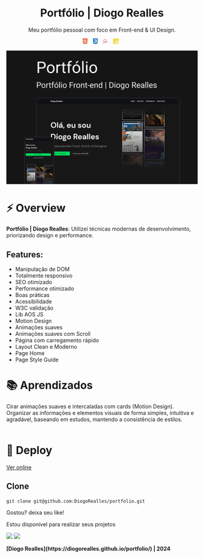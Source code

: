 <div align="center">

  # Portfólio | Diogo Realles
  
  <p>Meu portfólio pessoal com foco em Front-end & UI Design. <br /></p>

  <img width="3%" src="https://raw.githubusercontent.com/devicons/devicon/master/icons/html5/html5-plain.svg"> &nbsp;
  <img width="3%" src="https://raw.githubusercontent.com/devicons/devicon/master/icons/css3/css3-plain.svg"> &nbsp;
  <img width="3%" src="https://raw.githubusercontent.com/devicons/devicon/master/icons/sass/sass-original.svg"> &nbsp;
  <img width="3%" src="https://raw.githubusercontent.com/devicons/devicon/master/icons/javascript/javascript-plain.svg"> &nbsp;

  ![Portfólio de Diogo Realles](./assets/img/cover.jpg)
</div>

<div>

  # ⚡ Overview
  <b>Portfólio | Diogo Realles</b>: Utilizei técnicas modernas de desenvolvimento, priorizando design e performance.
   
  ## Features:
  - Manipulação de DOM
  - Totalmente responsivo
  - SEO otimizado
  - Performance otimizado
  - Boas práticas
  - Acessibilidade
  - W3C validação
  - Lib AOS JS
  - Motion Design
  - Animações suaves
  - Animações suaves com Scroll
  - Página com carregamento rápido
  - Layout Clean e Moderno
  - Page Home
  - Page Style Guide

  # 📚 Aprendizados
  Cirar animações suaves e intercaladas com cards (Motion Design). <br />
  Organizar as informações e elementos visuais de forma simples, intuitiva e agradável, baseando em estudos, mantendo a consistência de estilos.
  <br /><br />
  
  # 🚀 Deploy
  [Ver online](https://diogorealles.github.io/portfolio/)

  ## Clone

  ```
  git clone git@github.com:DiogoRealles/portfolio.git
  ```
</div>


<footer>
  <p>Gostou? deixa seu like!</p>
  <p>Estou disponível para realizar seus projetos</p>
  <a href="mailto:diogorealles@hotmail.com"><img src="https://img.shields.io/badge/diogorealles@hotmail.com-1F2D52?style=for-the-badge&logo=gmail&logoColor=white"></a>
  <a href="https://www.linkedin.com/in/diogorealles/"><img src="https://img.shields.io/badge//Diogo Realles-1F2D52?style=for-the-badge&logo=linkedin&logoColor=white"></a>
  
  <p><strong>[Diogo Realles](https://diogorealles.github.io/portfolio/) | 2024</strong></p>
</footer>
